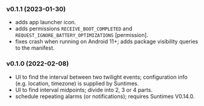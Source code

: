 
### v0.1.1 (2023-01-30)
* adds app launcher icon.
* adds permissions `RECEIVE_BOOT_COMPLETED` and `REQUEST_IGNORE_BATTERY_OPTIMIZATIONS` [permission].
* fixes crash when running on Android 11+; adds package visibility queries to the manifest.

### v0.1.0 (2022-02-08)
* UI to find the interval between two twilight events; configuration info (e.g. location, timezone) is supplied by Suntimes.
* UI to find interval midpoints; divide into 2, 3 or 4 parts.
* schedule repeating alarms (or notifications); requires Suntimes V0.14.0.